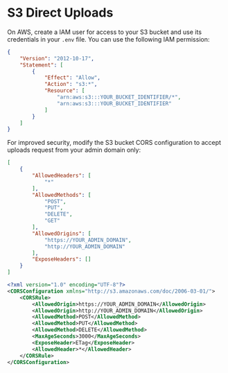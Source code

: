 # S3 Direct Uploads

On AWS, create a IAM user for access to your S3 bucket and use its credentials in your `.env` file. You can use the following IAM permission:

```json
{
    "Version": "2012-10-17",
    "Statement": [
        {
            "Effect": "Allow",
            "Action": "s3:*",
            "Resource": [
                "arn:aws:s3:::YOUR_BUCKET_IDENTIFIER/*",
                "arn:aws:s3:::YOUR_BUCKET_IDENTIFIER"
            ]
        }
    ]
}
```

For improved security, modify the S3 bucket CORS configuration to accept uploads request from your admin domain only:

```json
[
    {
        "AllowedHeaders": [
            "*"
        ],
        "AllowedMethods": [
            "POST",
            "PUT",
            "DELETE",
            "GET"
        ],
        "AllowedOrigins": [
            "https://YOUR_ADMIN_DOMAIN",
            "http://YOUR_ADMIN_DOMAIN"
        ],
        "ExposeHeaders": []
    }
]
```


```xml
<?xml version="1.0" encoding="UTF-8"?>
<CORSConfiguration xmlns="http://s3.amazonaws.com/doc/2006-03-01/">
    <CORSRule>
        <AllowedOrigin>https://YOUR_ADMIN_DOMAIN</AllowedOrigin>
        <AllowedOrigin>http://YOUR_ADMIN_DOMAIN</AllowedOrigin>
        <AllowedMethod>POST</AllowedMethod>
        <AllowedMethod>PUT</AllowedMethod>
        <AllowedMethod>DELETE</AllowedMethod>
        <MaxAgeSeconds>3000</MaxAgeSeconds>
        <ExposeHeader>ETag</ExposeHeader>
        <AllowedHeader>*</AllowedHeader>
    </CORSRule>
</CORSConfiguration>
```
